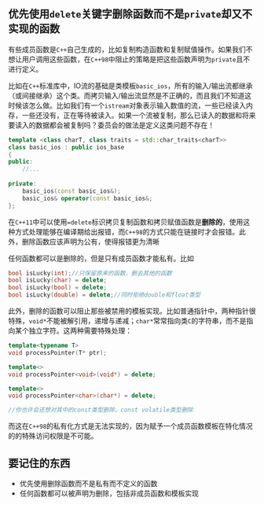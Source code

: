 ## 优先使用`delete`关键字删除函数而不是`private`却又不实现的函数

有些成员函数是`C++`自己生成的，比如复制构造函数和复制赋值操作。如果我们不想让用户调用这些函数，在`C++98`中阻止的策略是把这些函数声明为`private`且不进行定义。

比如在`C++`标准库中，IO流的基础是类模板`basic_ios`，所有的输入/输出流都继承（或间接继承）这个类。而拷贝输入/输出流显然是不正确的，而且我们不知道这时候该怎么做。比如我们有一个`istream`对象表示输入数值的流，一些已经读入内存，一些还没有，正在等待被读入。如果一个流被复制，那么已读入的数据和将来要读入的数据都会被复制吗？委员会的做法是定义这类问题不存在！

```cpp
template <class charT, class traits = std::char_traits<charT>>
class basic_ios : public ios_base
{
public:
	//...
	
private:
	basic_ios(const basic_ios&);
	basic_ios& operator(const basic_ios&;
};
```

在`C++11`中可以使用`=delete`标识拷贝复制函数和拷贝赋值函数是**删除的**，使用这种方式处理能够在编译期给出报错，而`C++98`的方式只能在链接时才会报错。此外，删除函数应该声明为公有，使得报错更为清晰

任何函数都可以是删除的，但是只有成员函数才能私有。比如

```cpp
bool isLucky(int);//只保留原来的函数，删去其他的函数
bool isLucky(char) = delete;
bool isLucky(bool) = delete;
bool isLucky(double) = delete;//同时拒绝double和float类型
```

此外，删除的函数可以阻止那些被禁用的模板实现。比如普通指针中，两种指针很特殊，`void*`不能被解引用，递增与递减；`char*`常常指向类`C`的字符串，而不是指向某个独立字符。这两种需要特殊处理：

```cpp
template<typename T>
void processPointer(T* ptr);

template<>
void processPointer<void>(void*) = delete;

template<>
void processPointer<char>(char*) = delete;

//你也许会还想对其中的const类型删除，const volatile类型删除
```

而这在`C++98`的私有化方式是无法实现的，因为赋予一个成员函数模板在特化情况的的特殊访问权限是不可能。

## 要记住的东西

+ 优先使用删除函数而不是私有而不定义的函数
+ 任何函数都可以被声明为删除，包括非成员函数和模板实现